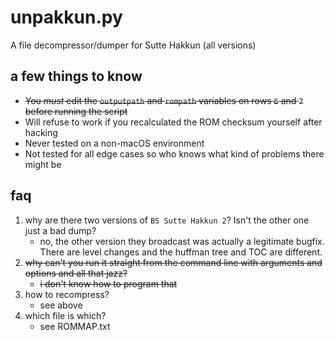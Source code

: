 # unpakkun.py
A file decompressor/dumper for Sutte Hakkun (all versions)

## a few things to know
* ~~You _must_ edit the `outputpath` and `rompath` variables on rows `6` and  `7` before running the script~~
* Will refuse to work if you recalculated the ROM checksum yourself after hacking
* Never tested on a non-macOS environment
* Not tested for all edge cases so who knows what kind of problems there might be

## faq
1. why are there two versions of `BS Sutte Hakkun 2`? Isn't the other one just a bad dump?
   * no, the other version they broadcast was actually a legitimate bugfix. There are level changes and the huffman tree and TOC are different.
2. ~~why can't you run it straight from the command line with arguments and options and all that jazz?~~
   * ~~i don't know how to program that~~
3. how to recompress?
   * see above
4. which file is which?
   * see ROMMAP.txt
